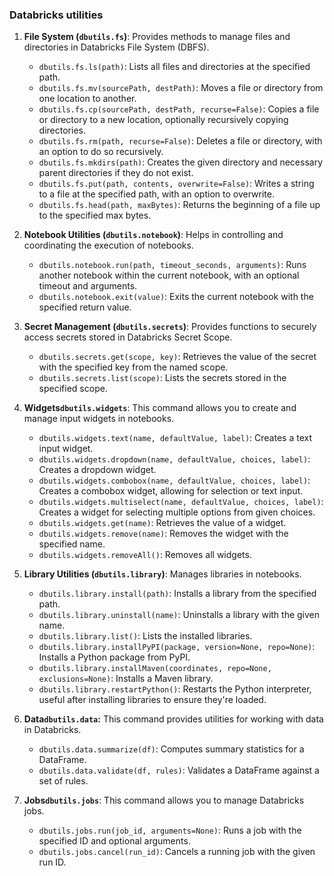 
### **Databricks utilities**


1. **File System (`dbutils.fs`)**: Provides methods to manage files and directories in Databricks File System (DBFS). 
	- `dbutils.fs.ls(path)`: Lists all files and directories at the specified path.
	- `dbutils.fs.mv(sourcePath, destPath)`: Moves a file or directory from one location to another.
	- `dbutils.fs.cp(sourcePath, destPath, recurse=False)`: Copies a file or directory to a new location, optionally recursively copying directories.
	- `dbutils.fs.rm(path, recurse=False)`: Deletes a file or directory, with an option to do so recursively.
	- `dbutils.fs.mkdirs(path)`: Creates the given directory and necessary parent directories if they do not exist.
	- `dbutils.fs.put(path, contents, overwrite=False)`: Writes a string to a file at the specified path, with an option to overwrite.
	- `dbutils.fs.head(path, maxBytes)`: Returns the beginning of a file up to the specified max bytes.
2. **Notebook Utilities (`dbutils.notebook`)**: Helps in controlling and coordinating the execution of notebooks.
    
    - `dbutils.notebook.run(path, timeout_seconds, arguments)`: Runs another notebook within the current notebook, with an optional timeout and arguments.
    - `dbutils.notebook.exit(value)`: Exits the current notebook with the specified return value.
3. **Secret Management (`dbutils.secrets`)**: Provides functions to securely access secrets stored in Databricks Secret Scope.
    
    - `dbutils.secrets.get(scope, key)`: Retrieves the value of the secret with the specified key from the named scope.
    - `dbutils.secrets.list(scope)`: Lists the secrets stored in the specified scope.
4. **Widgets`dbutils.widgets`**: This command allows you to create and manage input widgets in notebooks.
	- `dbutils.widgets.text(name, defaultValue, label)`: Creates a text input widget.
	- `dbutils.widgets.dropdown(name, defaultValue, choices, label)`: Creates a dropdown widget.
	- `dbutils.widgets.combobox(name, defaultValue, choices, label)`: Creates a combobox widget, allowing for selection or text input.
	- `dbutils.widgets.multiselect(name, defaultValue, choices, label)`: Creates a widget for selecting multiple options from given choices.
	- `dbutils.widgets.get(name)`: Retrieves the value of a widget.
	- `dbutils.widgets.remove(name)`: Removes the widget with the specified name.
	- `dbutils.widgets.removeAll()`: Removes all widgets.
5. **Library Utilities (`dbutils.library`)**: Manages libraries in notebooks.
	- `dbutils.library.install(path)`: Installs a library from the specified path.
	- `dbutils.library.uninstall(name)`: Uninstalls a library with the given name.
	- `dbutils.library.list()`: Lists the installed libraries.
	- `dbutils.library.installPyPI(package, version=None, repo=None)`: Installs a Python package from PyPI.
	- `dbutils.library.installMaven(coordinates, repo=None, exclusions=None)`: Installs a Maven library.
	- `dbutils.library.restartPython()`: Restarts the Python interpreter, useful after installing libraries to ensure they're loaded.
6. **Data`dbutils.data`:** This command provides utilities for working with data in Databricks.
    
    - `dbutils.data.summarize(df)`: Computes summary statistics for a DataFrame.
    - `dbutils.data.validate(df, rules)`: Validates a DataFrame against a set of rules.
7. **Jobs`dbutils.jobs`**: This command allows you to manage Databricks jobs.
    
    - `dbutils.jobs.run(job_id, arguments=None)`: Runs a job with the specified ID and optional arguments.
    - `dbutils.jobs.cancel(run_id)`: Cancels a running job with the given run ID.